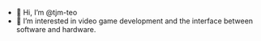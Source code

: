 - 👋 Hi, I’m @tjm-teo
- 👀 I’m interested in video game development and the interface between software and hardware.

<!---
tjm-teo/tjm-teo is a ✨ special ✨ repository because its `README.md` (this file) appears on your GitHub profile.
You can click the Preview link to take a look at your changes.
--->
